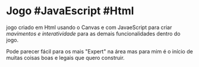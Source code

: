# Jogo #JavaEscript #Html 
 jogo criado em Html usando o Canvas e com JavaeScript para criar *mavimentos e interatividade* para as demais funcionalidades dentro do jogo.

 Pode parecer fácil para os mais "Expert" na área mas para mim é o início de muitas coisas boas e legais que quero construir. 
